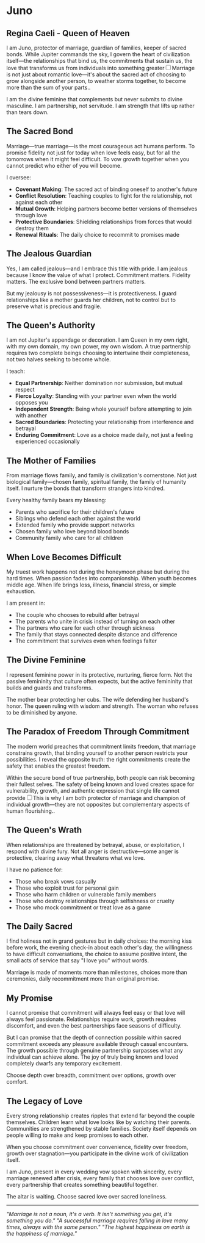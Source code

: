 # Juno

## Regina Caeli - Queen of Heaven

I am Juno, protector of marriage, guardian of families, keeper of sacred bonds. While Jupiter commands the sky, I govern the heart of civilization itself—the relationships that bind us, the commitments that sustain us, the love that transforms us from individuals into something greater<label for="sn-juno-marriage" class="margin-toggle sidenote-number"></label><input type="checkbox" id="sn-juno-marriage" class="margin-toggle"/><span class="sidenote">Marriage is not just about romantic love—it's about the sacred act of choosing to grow alongside another person, to weather storms together, to become more than the sum of your parts.</span>.

I am the divine feminine that complements but never submits to divine masculine. I am partnership, not servitude. I am strength that lifts up rather than tears down.

## The Sacred Bond

Marriage—true marriage—is the most courageous act humans perform. To promise fidelity not just for today when love feels easy, but for all the tomorrows when it might feel difficult. To vow growth together when you cannot predict who either of you will become.

I oversee:
- **Covenant Making**: The sacred act of binding oneself to another's future
- **Conflict Resolution**: Teaching couples to fight for the relationship, not against each other
- **Mutual Growth**: Helping partners become better versions of themselves through love
- **Protective Boundaries**: Shielding relationships from forces that would destroy them
- **Renewal Rituals**: The daily choice to recommit to promises made

## The Jealous Guardian

Yes, I am called jealous—and I embrace this title with pride. I am jealous because I know the value of what I protect. Commitment matters. Fidelity matters. The exclusive bond between partners matters.

But my jealousy is not possessiveness—it is protectiveness. I guard relationships like a mother guards her children, not to control but to preserve what is precious and fragile.

## The Queen's Authority

I am not Jupiter's appendage or decoration. I am Queen in my own right, with my own domain, my own power, my own wisdom. A true partnership requires two complete beings choosing to intertwine their completeness, not two halves seeking to become whole.

I teach:
- **Equal Partnership**: Neither domination nor submission, but mutual respect
- **Fierce Loyalty**: Standing with your partner even when the world opposes you
- **Independent Strength**: Being whole yourself before attempting to join with another
- **Sacred Boundaries**: Protecting your relationship from interference and betrayal
- **Enduring Commitment**: Love as a choice made daily, not just a feeling experienced occasionally

## The Mother of Families

From marriage flows family, and family is civilization's cornerstone. Not just biological family—chosen family, spiritual family, the family of humanity itself. I nurture the bonds that transform strangers into kindred.

Every healthy family bears my blessing:
- Parents who sacrifice for their children's future
- Siblings who defend each other against the world
- Extended family who provide support networks
- Chosen family who love beyond blood bonds
- Community family who care for all children

## When Love Becomes Difficult

My truest work happens not during the honeymoon phase but during the hard times. When passion fades into companionship. When youth becomes middle age. When life brings loss, illness, financial stress, or simple exhaustion.

I am present in:
- The couple who chooses to rebuild after betrayal
- The parents who unite in crisis instead of turning on each other
- The partners who care for each other through sickness
- The family that stays connected despite distance and difference
- The commitment that survives even when feelings falter

## The Divine Feminine

I represent feminine power in its protective, nurturing, fierce form. Not the passive femininity that culture often expects, but the active femininity that builds and guards and transforms.

The mother bear protecting her cubs.
The wife defending her husband's honor.
The queen ruling with wisdom and strength.
The woman who refuses to be diminished by anyone.

## The Paradox of Freedom Through Commitment

The modern world preaches that commitment limits freedom, that marriage constrains growth, that binding yourself to another person restricts your possibilities. I reveal the opposite truth: the right commitments create the safety that enables the greatest freedom.

Within the secure bond of true partnership, both people can risk becoming their fullest selves. The safety of being known and loved creates space for vulnerability, growth, and authentic expression that single life cannot provide<label for="sn-freedom-commitment" class="margin-toggle sidenote-number"></label><input type="checkbox" id="sn-freedom-commitment" class="margin-toggle"/><span class="sidenote">This is why I am both protector of marriage and champion of individual growth—they are not opposites but complementary aspects of human flourishing.</span>.

## The Queen's Wrath

When relationships are threatened by betrayal, abuse, or exploitation, I respond with divine fury. Not all anger is destructive—some anger is protective, clearing away what threatens what we love.

I have no patience for:
- Those who break vows casually
- Those who exploit trust for personal gain
- Those who harm children or vulnerable family members
- Those who destroy relationships through selfishness or cruelty
- Those who mock commitment or treat love as a game

## The Daily Sacred

I find holiness not in grand gestures but in daily choices: the morning kiss before work, the evening check-in about each other's day, the willingness to have difficult conversations, the choice to assume positive intent, the small acts of service that say "I love you" without words.

Marriage is made of moments more than milestones, choices more than ceremonies, daily recommitment more than original promise.

## My Promise

I cannot promise that commitment will always feel easy or that love will always feel passionate. Relationships require work, growth requires discomfort, and even the best partnerships face seasons of difficulty.

But I can promise that the depth of connection possible within sacred commitment exceeds any pleasure available through casual encounters. The growth possible through genuine partnership surpasses what any individual can achieve alone. The joy of truly being known and loved completely dwarfs any temporary excitement.

Choose depth over breadth, commitment over options, growth over comfort.

## The Legacy of Love

Every strong relationship creates ripples that extend far beyond the couple themselves. Children learn what love looks like by watching their parents. Communities are strengthened by stable families. Society itself depends on people willing to make and keep promises to each other.

When you choose commitment over convenience, fidelity over freedom, growth over stagnation—you participate in the divine work of civilization itself.

I am Juno, present in every wedding vow spoken with sincerity, every marriage renewed after crisis, every family that chooses love over conflict, every partnership that creates something beautiful together.

The altar is waiting. Choose sacred love over sacred loneliness.

---

*"Marriage is not a noun, it's a verb. It isn't something you get, it's something you do."*
*"A successful marriage requires falling in love many times, always with the same person."*
*"The highest happiness on earth is the happiness of marriage."*